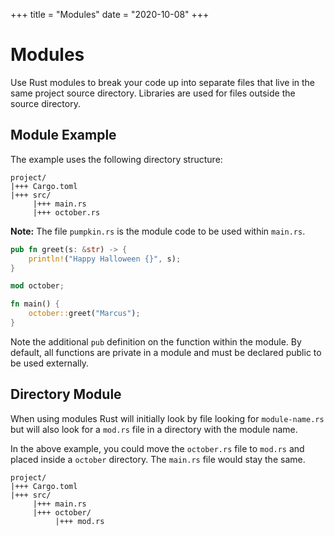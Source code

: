 +++
title = "Modules"
date = "2020-10-08"
+++

# Modules

Use Rust modules to break your code up into separate files that live in the same project source directory. Libraries are used for files outside the source directory.

## Module Example

The example uses the following directory structure:

```
project/
|+++ Cargo.toml
|+++ src/
     |+++ main.rs
     |+++ october.rs
```

**Note:** The file `pumpkin.rs` is the module code to be used within `main.rs`.

```rust
pub fn greet(s: &str) -> {
    println!("Happy Halloween {}", s);
}
```

```rust
mod october;

fn main() {
    october::greet("Marcus");
}
```

Note the additional `pub` definition on the function within the module. By default, all functions are private in a module and must be declared public to be used externally.

## Directory Module

When using modules Rust will initially look by file looking for `module-name.rs` but will also look for a `mod.rs` file in a directory with the module name.

In the above example, you could move the `october.rs` file to `mod.rs` and placed inside a `october` directory. The `main.rs` file would stay the same.

```
project/
|+++ Cargo.toml
|+++ src/
     |+++ main.rs
     |+++ october/
          |+++ mod.rs
```
